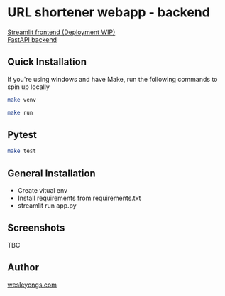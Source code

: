 # URL shortener webapp - backend

[Streamlit frontend (Deployment WIP)](https:wesleyongs.com) \
[FastAPI backend](http://ec2-13-212-176-7.ap-southeast-1.compute.amazonaws.com/docs)

## Quick Installation

If you're using windows and have Make, run the following commands to spin up locally
```bash
make venv
```
```bash
make run
```
## Pytest
```bash
make test
```

## General Installation

- Create vitual env
- Install requirements from requirements.txt
- streamlit run app.py

## Screenshots
TBC

## Author
[wesleyongs.com](https:wesleyongs.com)